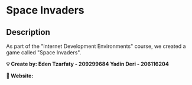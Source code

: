# Space Invaders

## Description
As part of the "Internet Development Environments" course, we created a game called "Space Invaders". 


**💡 Create by: Eden Tzarfaty - 209299684
    Yadin Deri - 206116204**
    
 **📎 Website:**
